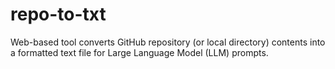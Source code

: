 # repo-to-txt
Web-based tool converts GitHub repository (or local directory) contents into a formatted text file for Large Language Model (LLM) prompts.
